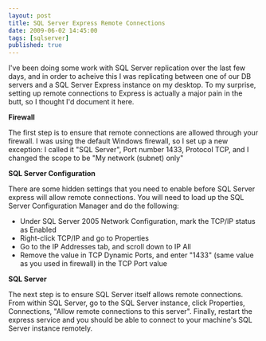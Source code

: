 ```yaml
---
layout: post
title: SQL Server Express Remote Connections
date: 2009-06-02 14:45:00
tags: [sqlserver]
published: true
---
```


I've been doing some work with SQL Server replication over the last few days, and in order to acheive 
this I was replicating between one of our DB servers and a SQL Server Express instance on my desktop. 
To my surprise, setting up remote connections to Express is actually a major pain in the butt, so I 
thought I'd document it here.

**Firewall**

The first step is to ensure that remote connections are allowed through your firewall. I was using 
the default Windows firewall, so I set up a new exception: I called it "SQL Server", Port number 1433, 
Protocol TCP, and I changed the scope to be "My network (subnet) only"

**SQL Server Configuration**

There are some hidden settings that you need to enable before SQL Server express will allow remote 
connections. You will need to load up the SQL Server Configuration Manager and do the following:

- Under SQL Server 2005 Network Configuration, mark the TCP/IP status as Enabled
- Right-click TCP/IP and go to Properties
- Go to the IP Addresses tab, and scroll down to IP All
- Remove the value in TCP Dynamic Ports, and enter "1433" (same value as you used in firewall) in the TCP Port value

**SQL Server**

The next step is to ensure SQL Server itself allows remote connections. From within SQL Server, go to the 
SQL Server instance, click Properties, Connections, "Allow remote connections to this server". Finally, 
restart the express service and you should be able to connect to your machine's SQL Server instance remotely.
